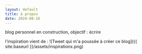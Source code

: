 ```yaml
---
layout: default
title: à propos
date: 2024-08-26
---
```


blog personnel en construction, objectif : écrire

l'inspiration vient de : ![Tweet qui m'a poussée à créer ce blog]({{ site.baseurl }}/assets/inspirationx.png)
